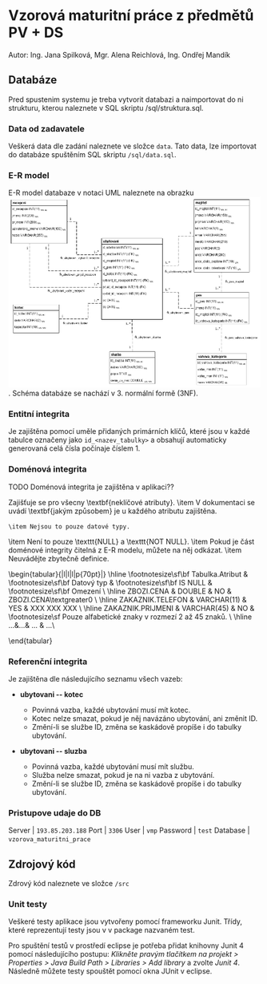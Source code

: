 # Vzorová maturitní práce z předmětů PV + DS
Autor: Ing. Jana Spilková, Mgr. Alena Reichlová, Ing. Ondřej Mandík


## Databáze
Pred spustenim systemu je treba vytvorit databazi a naimportovat do ni strukturu, kterou naleznete v SQL skriptu /sql/struktura.sql. 

### Data od zadavatele
Veškerá data dle zadání naleznete ve složce `data`. Tato data, lze importovat do databáze spuštěním SQL skriptu `/sql/data.sql`. 


### E-R model
E-R model databaze v notaci UML naleznete na obrazku ![E-R Model](doc/er.png). Schéma databáze se nachází v 3. normální formě (3NF).


### Entitní integrita
Je zajištěna pomocí uměle přidaných primárních klíčů, které jsou v každé tabulce označeny jako `id_<nazev_tabulky>` a obsahují automaticky generovaná celá čísla počínaje číslem 1.

### Doménová integrita
TODO
Doménová integrita je zajištěna v aplikaci??

Zajišťuje se pro všecny \textbf{neklíčové atributy}.
	\item V dokumentaci se uvádí \textbf{jakým způsobem} je u každého atributu zajištěna.

	\item Nejsou to pouze datové typy.
\item Není to pouze \texttt{NULL} a \texttt{NOT NULL}.
	\item Pokud je část doménové integrity čitelná z E-R modelu, můžete na něj odkázat.
	\item Neuvádějte zbytečně definice.

\begin{tabular}{|l|l|l|p{70pt}|}
\hline
\footnotesize\sf\bf Tabulka.Atribut   & \footnotesize\sf\bf Datový typ  & \footnotesize\sf\bf IS NULL & \footnotesize\sf\bf Omezení                                          \\
\hline
ZBOZI.CENA        & DOUBLE      & NO   & ZBOZI.CENA\textgreater0                        \\
\hline
ZAKAZNIK.TELEFON  & VARCHAR(11) & YES  & XXX XXX XXX                             \\
\hline
ZAKAZNIK.PRIJMENI & VARCHAR(45) & NO   & \footnotesize\sf Pouze alfabetické znaky v rozmezí 2 až 45 znaků. \\
\hline
...&...& ...   & ...\\

\end{tabular}


### Referenční integrita
Je zajištěna dle následujícího seznamu všech vazeb:

* **ubytovani -- kotec** 
	* Povinná vazba, každé ubytování musí mít kotec. 
	* Kotec nelze smazat, pokud je něj navázáno ubytování, ani změnit ID.
	* Změní-li se službe ID, změna se kaskádově propíše i do tabulky ubytování.

* **ubytovani -- sluzba**
	* Povinná vazba, každé ubytování musí mít službu. 
	* Služba nelze smazat, pokud je na ni vazba z ubytování.
	* Změní-li se službe ID, změna se kaskádově propíše i do tabulky ubytování.

### Pristupove udaje do DB


Server | `193.85.203.188`
Port | `3306`
User | `vmp`
Password | `test`
Database | `vzorova_maturitni_prace`

## Zdrojový kód
Zdrový kód naleznete ve složce `/src`

### Unit testy
Veškeré testy aplikace jsou vytvořeny pomocí frameworku Junit. Třídy, které reprezentují testy jsou v v package nazvaném test. 

Pro spuštění testů v prostředí eclipse je potřeba přidat knihovny Junit 4 pomocí následujícího postupu: *Klikněte pravým tlačítkem na projekt > Properties > Java Build Path > Libraries > Add library* a zvolte *Junit 4*. Následně můžete testy spouštět pomocí okna JUnit v eclipse.
